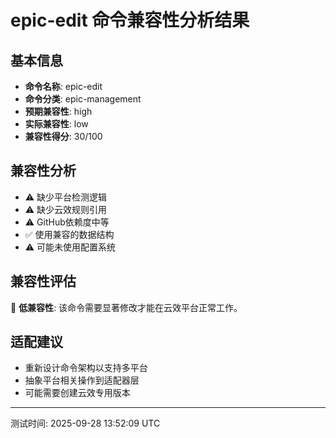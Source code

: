# epic-edit 命令兼容性分析结果

## 基本信息

- **命令名称**: epic-edit
- **命令分类**: epic-management
- **预期兼容性**: high
- **实际兼容性**: low
- **兼容性得分**: 30/100

## 兼容性分析

- ⚠️ 缺少平台检测逻辑
- ⚠️ 缺少云效规则引用
- ⚠️ GitHub依赖度中等
- ✅ 使用兼容的数据结构
- ⚠️ 可能未使用配置系统

## 兼容性评估

🔴 **低兼容性**: 该命令需要显著修改才能在云效平台正常工作。

## 适配建议

- 重新设计命令架构以支持多平台
- 抽象平台相关操作到适配器层
- 可能需要创建云效专用版本

---
测试时间: 2025-09-28 13:52:09 UTC
